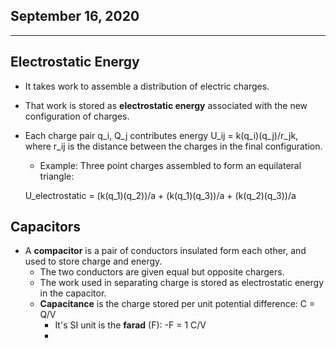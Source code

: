 ## September 16, 2020

---

## Electrostatic Energy

* It takes work to assemble a distribution of electric charges.

* That work is stored as **electrostatic energy** associated with the new configuration of charges.

* Each charge pair q_i, Q_j contributes energy U_ij = k(q_i)(q_j)/r_jk, where r_ij is the distance between the charges in the final configuration.
  * Example: Three point charges assembled to form an equilateral triangle:

  U_electrostatic = (k(q_1)(q_2))/a + (k(q_1)(q_3))/a + (k(q_2)(q_3))/a


## Capacitors

* A **compacitor** is a pair of conductors insulated form each other, and used to store charge and energy.
  * The two conductors are given equal but opposite chargers.
  * The work used in separating charge is stored as electrostatic energy in the capacitor.
  * **Capacitance** is the charge stored per unit potential difference: C = Q/V
    * It's SI unit is the **farad** (F): -F = 1 C/V
    * 

